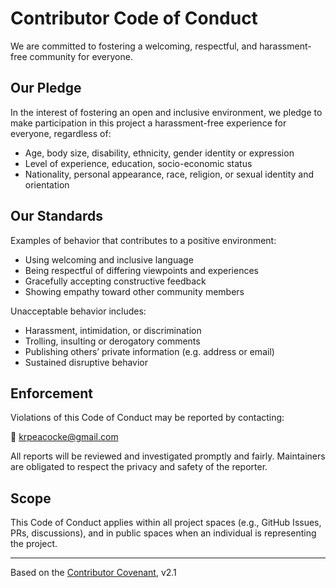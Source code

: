 # Contributor Code of Conduct

We are committed to fostering a welcoming, respectful, and harassment-free community for everyone.

## Our Pledge

In the interest of fostering an open and inclusive environment, we pledge to make participation in this project a harassment-free experience for everyone, regardless of:

- Age, body size, disability, ethnicity, gender identity or expression
- Level of experience, education, socio-economic status
- Nationality, personal appearance, race, religion, or sexual identity and orientation

## Our Standards

Examples of behavior that contributes to a positive environment:

- Using welcoming and inclusive language
- Being respectful of differing viewpoints and experiences
- Gracefully accepting constructive feedback
- Showing empathy toward other community members

Unacceptable behavior includes:

- Harassment, intimidation, or discrimination
- Trolling, insulting or derogatory comments
- Publishing others’ private information (e.g. address or email)
- Sustained disruptive behavior

## Enforcement

Violations of this Code of Conduct may be reported by contacting:

📧 [krpeacocke@gmail.com](mailto:krpeacocke@gmail.com)

All reports will be reviewed and investigated promptly and fairly. Maintainers are obligated to respect the privacy and safety of the reporter.

## Scope

This Code of Conduct applies within all project spaces (e.g., GitHub Issues, PRs, discussions), and in public spaces when an individual is representing the project.

---

Based on the [Contributor Covenant](https://www.contributor-covenant.org), v2.1

